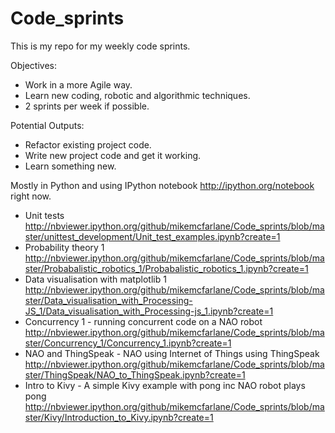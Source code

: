 Code_sprints
============

This is my repo for my weekly code sprints.

Objectives:
- Work in a more Agile way.
- Learn new coding, robotic and algorithmic techniques.
- 2 sprints per week if possible.
 
Potential Outputs:
- Refactor existing project code.
- Write new project code and get it working. 
- Learn something new.

Mostly in Python and using IPython notebook http://ipython.org/notebook right now.

+ Unit tests http://nbviewer.ipython.org/github/mikemcfarlane/Code_sprints/blob/master/unittest_development/Unit_test_examples.ipynb?create=1
+ Probability theory 1 http://nbviewer.ipython.org/github/mikemcfarlane/Code_sprints/blob/master/Probabalistic_robotics_1/Probabalistic_robotics_1.ipynb?create=1
+ Data visualisation with matplotlib 1 http://nbviewer.ipython.org/github/mikemcfarlane/Code_sprints/blob/master/Data_visualisation_with_Processing-JS_1/Data_visualisation_with_Processing-js_1.ipynb?create=1
+ Concurrency 1 - running concurrent code on a NAO robot http://nbviewer.ipython.org/github/mikemcfarlane/Code_sprints/blob/master/Concurrency_1/Concurrency_1.ipynb?create=1
+ NAO and ThingSpeak - NAO using Internet of Things using ThingSpeak http://nbviewer.ipython.org/github/mikemcfarlane/Code_sprints/blob/master/ThingSpeak/NAO_to_ThingSpeak.ipynb?create=1
+ Intro to Kivy - A simple Kivy example with pong inc NAO robot plays pong http://nbviewer.ipython.org/github/mikemcfarlane/Code_sprints/blob/master/Kivy/Introduction_to_Kivy.ipynb?create=1
